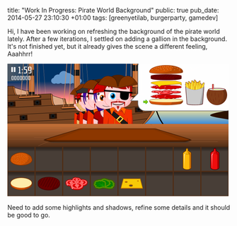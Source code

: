 title: "Work In Progress: Pirate World Background"
public: true
pub_date: 2014-05-27 23:10:30 +01:00
tags: [greenyetilab, burgerparty, gamedev]


Hi, I have been working on refreshing the background of the pirate world lately. After a few iterations, I settled on adding a gallion in the background. It's not finished yet, but it already gives the scene a different feeling, Aaahhrr!

[![Refreshed pirate world background](thumb-pirate-world-bg.png)](pirate-world-bg.png)

Need to add some highlights and shadows, refine some details and it should be good to go.
